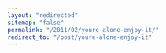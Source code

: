 ```yaml
---
layout: "redirected"
sitemap: "false"
permalink: "/2011/02/youre-alone-enjoy-it/"
redirect_to: "/post/youre-alone-enjoy-it"
---
```




